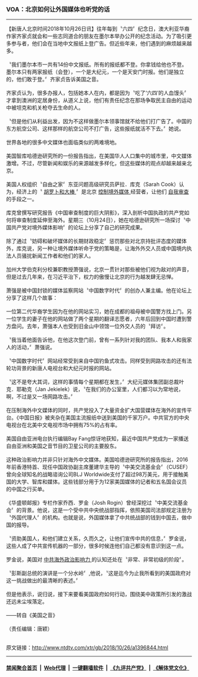 ### VOA：北京如何让外国媒体也听党的话
------------------------

<div class="wysiwyg">
 【新唐人北京时间2018年10月26日讯】往年每到〝六四〞纪念日，澳大利亚华裔作家齐家贞就会和一些志同道合的朋友在墨尔本举办公开的纪念活动。为了吸引更多参与者，他们会在当地中文报纸上登广告。但近些年来，他们遇到的麻烦越来越多。
 <br/>
 <br/>
 〝我们墨尔本市一共有14份中文报纸。所有的报纸都不登。你拿钱给他也不登。墨尔本只有两家报纸（会登），一个是大纪元，一个是天安门时报。他们是独立的，他们敢于登。〞齐家贞告诉美国之音。
 <br/>
 <br/>
 齐家贞认为，很多办报人，包括她本人在内，都是因为〝吃了‘六四’的人血馒头〞才拿到澳洲的定居身份，从道义上说，他们有责任纪念在那场争取民主自由的运动中被坦克和机关枪夺去生命的人。
 <br/>
 <br/>
 〝但是他们从利益出发，因为不这样做墨尔本领事馆就不给他们打广告了。中国的东方航空公司、这样那样的航空公司不打广告，这些报纸就活不下去。〞她说。
 <br/>
 <br/>
 世界各地的很多中文媒体也面临类似的两难境地。
 <br/>
 <br/>
 美国智库哈德逊研究所的一份报告指出，在美国华人人口集中的城市里，中文媒体激增。不过，尽管新闻和娱乐的来源越发多样化，但这些媒体的观点却越来越亲北京。
 <br/>
 <br/>
 美国人权组织〝自由之家〞东亚问题高级研究员萨拉．库克（Sarah Cook）认为，经济上的〝
 <a href="http://www.ntdtv.com/xtr/gb/articlelistbytag_胡罗卜和大棒.html" target="_blank">
  胡罗卜和大棒
 </a>
 〞是北京
 <a href="http://www.ntdtv.com/xtr/gb/articlelistbytag_控制境外媒体.html" target="_blank">
  控制境外媒体
 </a>
 经营者，让他们
 <a href="http://www.ntdtv.com/xtr/gb/articlelistbytag_自我审查.html" target="_blank">
  自我审查
 </a>
 的手段之一。
 <br/>
 <br/>
 库克曾撰写研究报告《中国审查制度的巨大阴影》，深入剖析中国执政的共产党如何将审查制度延伸至海外。星期三（10月24日），她在哈德逊研究所一场探讨〝中国共产党对境外媒体影响〞的论坛上分享了自己的研究成果。
 <br/>
 <br/>
 除了通过〝妨碍和破坏媒体的长期财政稳定〞惩罚那些对北京持批评态度的媒体外，库克说，另一种让境外媒体听命于党的策略是，让海外外交人员或中国境内执法人员骚扰新闻工作者和他们的家人。
 <br/>
 <br/>
 加州大学伯克利分校兼职教授萧强说，北京一贯针对那些被他们视为敌对的声音，但是过去几年来，在习近平治下，权力的傲慢让北京的行为越发肆无忌惮。
 <br/>
 <br/>
 萧强是被中国封锁的媒体监察网站〝中国数字时代〞的创办人兼主编。他在论坛上分享了这样几个故事：
 <br/>
 <br/>
 一位第二代华裔学生因为在他的网站实习，她在成都的祖母被中国警方找上门。另一位学生的妻子在他的网站做了两个星期的翻译志愿者，六年后回到中国时遭到警方盘问。去年，萧强本人也受到旧金山中领馆一位外交人员的〝拜访〞。
 <br/>
 <br/>
 〝我当着他面告诉他，在他这次登门前，曾有一系列针对我的团队、我本人和我家人的活动，〞萧强说。
 <br/>
 <br/>
 〝中国数字时代〞网站经常受到来自中国钓鱼式攻击。同样受到网路攻击的还有法轮功背景的新唐人电视台和大纪元时报的网站。
 <br/>
 <br/>
 〝这不是夸大其词，这样的事情每个星期都在发生，〞大纪元媒体集团副总裁叶克．耶勒克（Jan Jekielek）说，〝在我们的办公室里，人们都习以为常地说，啊，不过是又一场网路攻击。〞
 <br/>
 <br/>
 在压制海外中文媒体的同时，共产党投入了大量资金扩大国营媒体在海外的宣传平台。《中国日报》被夹杂在美国主流报纸中送到美国的千家万户。中共官方的中央电视台在北美中文电视市场中拥有75%的占有率。
 <br/>
 <br/>
 美国自由亚洲电台执行编辑Bay Fang惊讶地获知，最近中国共产党成为一家播送自由亚洲和美国之音节目的卫星公司的主要股东。
 <br/>
 <br/>
 这种政治影响力并非只针对海外中文媒体。美国哈德逊研究所的报告指出，2016年前香港特首、现任中国政协副主席董建华主导的〝中美交流基金会〞（CUSEF）曾向全球知名的战略谘询公司BLJ Worldwide支付了超过98万美元，用于接触美国的大学、智库和媒体。这些钱部分用于为12家美国媒体的记者和五名国会议员的中国之行买单。
 <br/>
 <br/>
 《华盛顿邮报》专栏作家乔西．罗金（Josh Rogin）曾经深挖过〝中美交流基金会〞的背景。他说，这是一个受中共中央统战部指挥，依照美国司法部规定注册为〝外国代理人〞的机构。也就是说，外国媒体拿了中共统战部的钱到中国去，做中国的报导。
 <br/>
 <br/>
 〝资助美国人，和他们建立关系，久而久之，让他们宣传中共的信息，〞罗金说，这些人成了中共宣传机器的一部分，很多时候连他们自己都没有意识到这一点。
 <br/>
 <br/>
 罗金说，美国对
 <a href="http://www.ntdtv.com/xtr/gb/articlelistbytag_中共海外政治影响力.html" target="_blank">
  中共海外政治影响力
 </a>
 的认知还处在〝非常、非常初级的阶段〞。
 <br/>
 <br/>
 〝彭斯副总统的演讲是一个分水岭〞,他说，〝这是迄今为止我所看到的美国政府对这一挑战做出的最清晰的表述。〞
 <br/>
 <br/>
 但是他表示，说归说，接下来要看美国政府如何行动，围绕美中政策所引发的激战还远未尘埃落定。
 <br/>
 <br/>
 ——转自《美国之音》
 <br/>
 <br/>
 （责任编辑：唐颖）
</div>

<br/>原文链接：http://www.ntdtv.com/xtr/gb/2018/10/26/a1396844.html


------------------------
#### [禁闻聚合首页](https://github.com/gfw-breaker/banned-news/blob/master/README.md) &nbsp;|&nbsp; [Web代理](https://github.com/gfw-breaker/open-proxy/blob/master/README.md) &nbsp;|&nbsp; [一键翻墙软件](https://github.com/gfw-breaker/nogfw/blob/master/README.md) &nbsp;|&nbsp; [《九评共产党》](https://github.com/gfw-breaker/9ping.md/blob/master/README.md#九评之一评共产党是什么) &nbsp;|&nbsp; [《解体党文化》](https://github.com/gfw-breaker/jtdwh.md/blob/master/README.md#绪论)